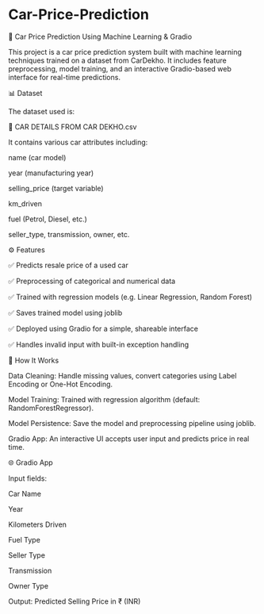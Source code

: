 # Car-Price-Prediction
🚗 Car Price Prediction Using Machine Learning & Gradio

This project is a car price prediction system built with machine learning techniques trained on a dataset from CarDekho. It includes feature preprocessing, model training, and an interactive Gradio-based web interface for real-time predictions.

📊 Dataset

The dataset used is:

📁 CAR DETAILS FROM CAR DEKHO.csv

It contains various car attributes including:

name (car model)

year (manufacturing year)

selling_price (target variable)

km_driven

fuel (Petrol, Diesel, etc.)

seller_type, transmission, owner, etc.

⚙️ Features

✅ Predicts resale price of a used car

✅ Preprocessing of categorical and numerical data

✅ Trained with regression models (e.g. Linear Regression, Random Forest)

✅ Saves trained model using joblib

✅ Deployed using Gradio for a simple, shareable interface

✅ Handles invalid input with built-in exception handling

🧠 How It Works

Data Cleaning: Handle missing values, convert categories using Label Encoding or One-Hot Encoding.

Model Training: Trained with regression algorithm (default: RandomForestRegressor).

Model Persistence: Save the model and preprocessing pipeline using joblib.

Gradio App: An interactive UI accepts user input and predicts price in real time.

🌐 Gradio App

Input fields:

Car Name

Year

Kilometers Driven

Fuel Type

Seller Type

Transmission

Owner Type

Output:
Predicted Selling Price in ₹ (INR)


